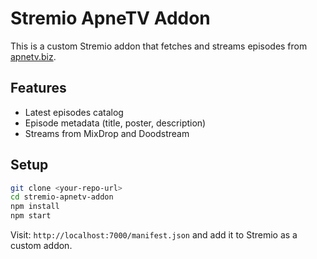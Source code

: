# Stremio ApneTV Addon

This is a custom Stremio addon that fetches and streams episodes from [apnetv.biz](https://apnetv.biz).

## Features

- Latest episodes catalog
- Episode metadata (title, poster, description)
- Streams from MixDrop and Doodstream

## Setup

```bash
git clone <your-repo-url>
cd stremio-apnetv-addon
npm install
npm start
```

Visit: `http://localhost:7000/manifest.json` and add it to Stremio as a custom addon.
